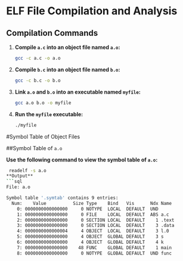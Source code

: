 # ELF File Compilation and Analysis

## Compilation Commands

1. **Compile `a.c` into an object file named `a.o`:**

   ```bash
   gcc -c a.c -o a.o

2. **Compile `b.c` into an object file named `b.o`:**
   ```bash
   gcc -c b.c -o b.o

3. **Link `a.o` and `b.o` into an executable named `myfile`:**
   ```bash
   gcc a.o b.o -o myfile

4. **Run the `myfile` executable:**
   ```bash
   ./myfile

#Symbol Table of Object Files

##Symbol Table of `a.o`

 **Use the following command to view the symbol table of `a.o`:**
 ```bash
  readelf -s a.o
**Output**
```sql
File: a.o

Symbol table '.symtab' contains 9 entries:
   Num:    Value          Size Type    Bind   Vis      Ndx Name
     0: 0000000000000000     0 NOTYPE  LOCAL  DEFAULT  UND 
     1: 0000000000000000     0 FILE    LOCAL  DEFAULT  ABS a.c
     2: 0000000000000000     0 SECTION LOCAL  DEFAULT    1 .text
     3: 0000000000000000     0 SECTION LOCAL  DEFAULT    3 .data
     4: 0000000000000004     4 OBJECT  LOCAL  DEFAULT    3 l.0
     5: 0000000000000000     4 OBJECT  GLOBAL DEFAULT    3 s
     6: 0000000000000000     4 OBJECT  GLOBAL DEFAULT    4 k
     7: 0000000000000000    48 FUNC    GLOBAL DEFAULT    1 main
     8: 0000000000000000     0 NOTYPE  GLOBAL DEFAULT  UND func



